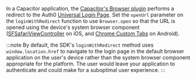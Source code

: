 <!--markdownlint-disable MD041 -->

In a Capacitor application, the [Capacitor's Browser plugin](https://capacitorjs.com/docs/apis/browser) performs a redirect to the Auth0 [Universal Login Page](https://auth0.com/universal-login). Set the `openUrl` parameter on the `loginWithRedirect` function to use `Browser.open` so that the URL is opened using the device's system browser component ([SFSafariViewController](https://developer.apple.com/documentation/safariservices/sfsafariviewcontroller) on iOS, and [Chrome Custom Tabs](https://developer.chrome.com/docs/android/custom-tabs) on Android).

:::note
By default, the SDK's `loginWithRedirect` method uses `window.location.href` to navigate to the login page in the default browser application on the user's device rather than the system browser component appropriate for the platform. The user would leave your application to authenticate and could make for a suboptimal user experience.
:::